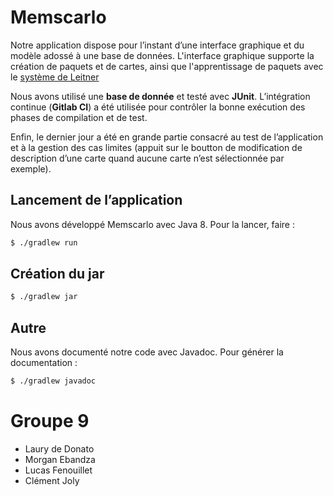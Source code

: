 # Memscarlo

Notre application dispose pour l’instant d’une interface graphique et du modèle
adossé à une base de données. L'interface graphique supporte la création de 
paquets et de cartes, ainsi que l'apprentissage de paquets avec le 
[système de Leitner](https://fr.wikipedia.org/wiki/Syst%C3%A8me_Leitner)

Nous avons utilisé une **base de donnée** et testé avec **JUnit**. L’intégration continue (**Gitlab CI**) a été utilisée pour contrôler la bonne exécution des phases de compilation et de test.

Enfin, le dernier jour a été en grande partie consacré au test de l’application et à la gestion des cas limites (appuit sur le boutton de modification de description d’une carte quand aucune carte n’est sélectionnée par exemple).

## Lancement de l’application

Nous avons développé Memscarlo avec Java 8. Pour la lancer, faire :

``` sh
$ ./gradlew run
```

## Création du jar

``` sh
$ ./gradlew jar
```

## Autre

Nous avons documenté notre code avec Javadoc. Pour générer la documentation :

``` sh
$ ./gradlew javadoc
```

# Groupe 9
- Laury de Donato
- Morgan Ebandza
- Lucas Fenouillet
- Clément Joly
